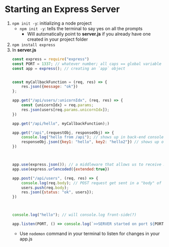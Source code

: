 # Starting an Express Server

1. `npm init -y`: initializing a node project
	- `npm init -y`: tells the terminal to say yes on all the prompts
		- Will automatically point to **server.js** if you already have one created in your project folder
2. `npm install express`
3. In **server.js**
	```js
	const express = require("express")
	const PORT = 1337; // whatever number; all caps == global variable
	const app = express(); // creating an `app` object
	
	
	const myCallbackFunction = (req, res) => {
		res.json({message: "ok"})
	};
	
	app.get("/api/users/:unicornIdx", (req, res) => {
		const {unicornIdx} = req.params;
		res.json(users[req.params.unicornIdx]);
	})
	
	app.get("/api/hello", myCallbackFunction);)
	
	app.get("/api",(requestObj, responseObj) => {
		console.log("hello from /api"); // shows up in back-end console
		responseObj.json({key1: "hello", key2: "hello2"}) // shows up on your browser screen; you can only respond back with one thing
	})
	


	app.use(express.json()); // a middleware that allows us to receive JSON
	app.use(express.urlencoded({extended:true})

	app.post("/api/users", (req, res) => {
		console.log(req.body); // POST request get sent in a "body" of a form request from Postman or React
		users.push(req.body);
		res.json({status: "ok", users});
	})
	
	
	
	console.log("hello"); // will console.log front-side(?)
	
	app.listen(PORT, () => console.log(`>>SERVER started on port ${PORT} and is listening for REQuests to RESpond to<<`)) // won't appear on front-end console, but will be in back-end console (e.g, terminal)
	```
	- Use `nodemon` command in your terminal to listen for changes in your app.js
